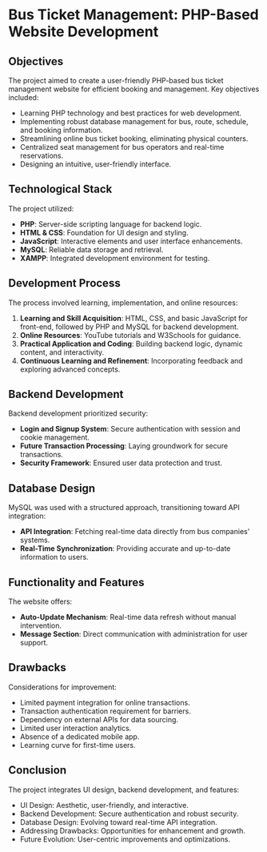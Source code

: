 # Bus Ticket Management: PHP-Based Website Development

## Objectives

The project aimed to create a user-friendly PHP-based bus ticket management website for efficient booking and management. Key objectives included:

- Learning PHP technology and best practices for web development.
- Implementing robust database management for bus, route, schedule, and booking information.
- Streamlining online bus ticket booking, eliminating physical counters.
- Centralized seat management for bus operators and real-time reservations.
- Designing an intuitive, user-friendly interface.

## Technological Stack

The project utilized:

- **PHP**: Server-side scripting language for backend logic.
- **HTML & CSS**: Foundation for UI design and styling.
- **JavaScript**: Interactive elements and user interface enhancements.
- **MySQL**: Reliable data storage and retrieval.
- **XAMPP**: Integrated development environment for testing.

## Development Process

The process involved learning, implementation, and online resources:

1. **Learning and Skill Acquisition**: HTML, CSS, and basic JavaScript for front-end, followed by PHP and MySQL for backend development.
2. **Online Resources**: YouTube tutorials and W3Schools for guidance.
3. **Practical Application and Coding**: Building backend logic, dynamic content, and interactivity.
4. **Continuous Learning and Refinement**: Incorporating feedback and exploring advanced concepts.

## Backend Development

Backend development prioritized security:

- **Login and Signup System**: Secure authentication with session and cookie management.
- **Future Transaction Processing**: Laying groundwork for secure transactions.
- **Security Framework**: Ensured user data protection and trust.

## Database Design

MySQL was used with a structured approach, transitioning toward API integration:

- **API Integration**: Fetching real-time data directly from bus companies' systems.
- **Real-Time Synchronization**: Providing accurate and up-to-date information to users.

## Functionality and Features

The website offers:

- **Auto-Update Mechanism**: Real-time data refresh without manual intervention.
- **Message Section**: Direct communication with administration for user support.

## Drawbacks

Considerations for improvement:

- Limited payment integration for online transactions.
- Transaction authentication requirement for barriers.
- Dependency on external APIs for data sourcing.
- Limited user interaction analytics.
- Absence of a dedicated mobile app.
- Learning curve for first-time users.

## Conclusion

The project integrates UI design, backend development, and features:

- UI Design: Aesthetic, user-friendly, and interactive.
- Backend Development: Secure authentication and robust security.
- Database Design: Evolving toward real-time API integration.
- Addressing Drawbacks: Opportunities for enhancement and growth.
- Future Evolution: User-centric improvements and optimizations.
